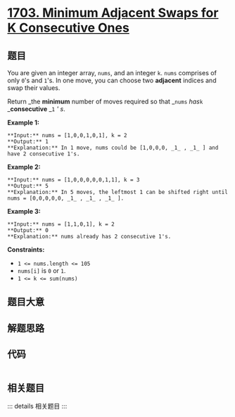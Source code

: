 # [1703. Minimum Adjacent Swaps for K Consecutive Ones](https://leetcode.com/problems/minimum-adjacent-swaps-for-k-consecutive-ones)

## 题目

You are given an integer array, `nums`, and an integer `k`. `nums` comprises
of only `0`'s and `1`'s. In one move, you can choose two **adjacent** indices
and swap their values.

Return _the **minimum** number of moves required so that _`nums` _has_`k`
_**consecutive** _`1` _' s_.



**Example 1:**

    
    
    **Input:** nums = [1,0,0,1,0,1], k = 2
    **Output:** 1
    **Explanation:** In 1 move, nums could be [1,0,0,0, _1_ , _1_ ] and have 2 consecutive 1's.
    

**Example 2:**

    
    
    **Input:** nums = [1,0,0,0,0,0,1,1], k = 3
    **Output:** 5
    **Explanation:** In 5 moves, the leftmost 1 can be shifted right until nums = [0,0,0,0,0, _1_ , _1_ , _1_ ].
    

**Example 3:**

    
    
    **Input:** nums = [1,1,0,1], k = 2
    **Output:** 0
    **Explanation:** nums already has 2 consecutive 1's.
    



**Constraints:**

  * `1 <= nums.length <= 105`
  * `nums[i]` is `0` or `1`.
  * `1 <= k <= sum(nums)`


## 题目大意

## 解题思路

## 代码

```javascript

```

## 相关题目

::: details 相关题目
:::
